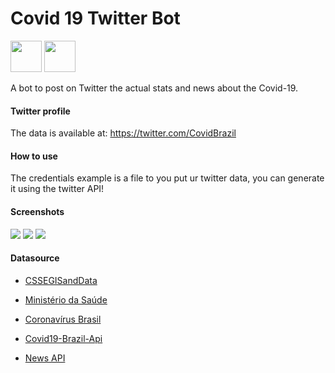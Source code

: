 # Covid 19 Twitter Bot

<img src="https://upload.wikimedia.org/wikipedia/commons/thumb/0/0a/Python.svg/1200px-Python.svg.png" height=50 width=50> <img src="https://images.vexels.com/media/users/3/127222/isolated/preview/136ac7946873d47baafa6ed6474ffd2b-blue-twitter-bird-line-icon-svg-by-vexels.png" height=50 width=50>

A bot to post on Twitter the actual stats and news about the Covid-19.

#### Twitter profile

The data is available at: https://twitter.com/CovidBrazil

#### How to use

The credentials example is a file to you put ur twitter data, you can generate it using the twitter API!

#### Screenshots

<img src="https://github.com/viniciuslimafernandes/covid-19-bot/blob/master/screenshots/Profile.png">
<img src="https://github.com/viniciuslimafernandes/covid-19-bot/blob/master/screenshots/Timeline1.png">
<img src="https://github.com/viniciuslimafernandes/covid-19-bot/blob/master/screenshots/Timeline2.png">

#### Datasource

- [CSSEGISandData](https://github.com/CSSEGISandData/COVID-19)

- [Ministério da Saúde](http://saude.gov.br)

- [Coronavírus Brasil](https://covid.saude.gov.br/)

- [Covid19-Brazil-Api](https://github.com/devarthurribeiro/covid19-brazil-api)

- [News API](https://newsapi.org)
